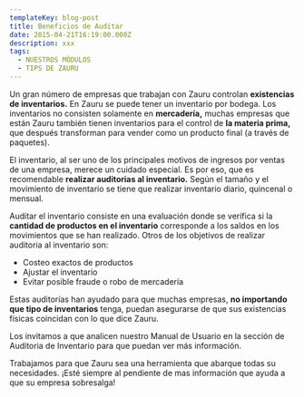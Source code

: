 ```yaml
---
templateKey: blog-post
title: Beneficios de Auditar
date: 2015-04-21T16:19:00.000Z
description: xxx
tags:
  - NUESTROS MÓDULOS
  - TIPS DE ZAURU
---
```

Un gran número de empresas que trabajan con Zauru controlan **existencias de inventarios.** En Zauru se puede tener un inventario por bodega. Los inventarios no consisten solamente en **mercadería,** muchas empresas que están Zauru también tienen inventarios para el control de **la materia prima,** que después transforman para vender como un producto final (a través de paquetes).



El inventario, al ser uno de los principales motivos de ingresos por ventas de una empresa, merece un cuidado especial. Es por eso, que es recomendable **realizar auditorias al inventario.** Según el tamaño y el movimiento de inventario se tiene que realizar inventario diario, quincenal o mensual.



Auditar el inventario consiste en una evaluación donde se verifica si la **cantidad de productos en el inventario** corresponde a los saldos en los movimientos que se han realizado. Otros de los objetivos de realizar auditoria al inventario son:



* Costeo exactos de productos
* Ajustar el inventario
* Evitar posible fraude o robo de mercadería

Estas auditorías han ayudado para que muchas empresas, **no importando que tipo de inventarios** tenga, puedan asegurarse de que sus existencias físicas coincidan con lo que dice Zauru.



Los invitamos a que analicen nuestro Manual de Usuario en la sección de Auditoria de Inventario para que puedan ver más información. 



Trabajamos para que Zauru sea una herramienta que abarque todas su necesidades. ¡Esté siempre al pendiente de mas información que ayuda a que su empresa sobresalga!
